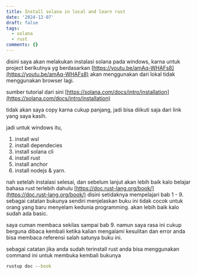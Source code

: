 ```yaml
---
title: Install solana in local and learn rust
date: '2024-12-07'
draft: false
tags:
  - solana
  - rust
comments: {}
---
```

disini saya akan melakukan instalasi solana pada windows, karna untuk project berikutnya yg berdasarkan [https://youtu.be/amAq-WHAFs8](https://youtu.be/amAq-WHAFs8) akan menggunakan dari lokal tidak menggunakan browser lagi.

<!--more-->

sumber tutorial dari sini [https://solana.com/docs/intro/installation](https://solana.com/docs/intro/installation)

tidak akan saya copy karna cukup panjang, jadi bisa diikuti saja dari link yang saya kasih.

jadi untuk windows itu, 
1. install wsl
2. install dependecies
3. install solana cli
4. install rust
5. install anchor
6. install nodejs & yarn.

nah setelah instalasi selesai, dan sebelum lanjut akan lebih baik kalo belajar bahasa rust terlebih dahulu
[https://doc.rust-lang.org/book/](https://doc.rust-lang.org/book/)
disini setidaknya mempelajari bab 1 - 9. sebagai catatan bukunya sendiri menjelaskan buku ini tidak cocok untuk orang yang baru menyelam kedunia programming. akan lebih baik kalo sudah ada basic.

saya cuman membaca sekilas sampai bab 9. namun saya rasa ini cukup berguna dibaca kembali ketika kalian mengalami kesulitan dan error anda bisa membaca referensi salah satunya buku ini.

sebagai catatan jika anda sudah terinstall rust anda bisa menggunakan command ini untuk membuka kembali bukunya

```cmd
rustup doc --book
```
